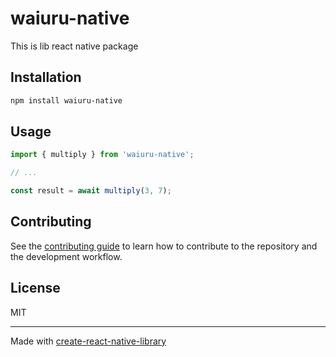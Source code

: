 # waiuru-native

This is lib react native package

## Installation

```sh
npm install waiuru-native
```

## Usage

```js
import { multiply } from 'waiuru-native';

// ...

const result = await multiply(3, 7);
```

## Contributing

See the [contributing guide](CONTRIBUTING.md) to learn how to contribute to the repository and the development workflow.

## License

MIT

---

Made with [create-react-native-library](https://github.com/callstack/react-native-builder-bob)
